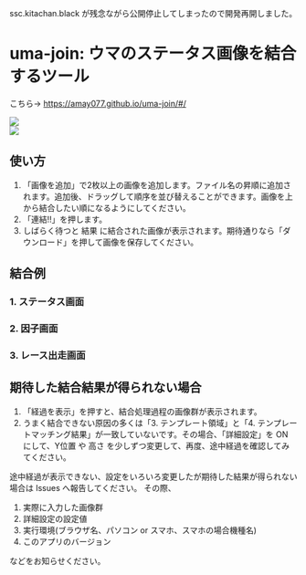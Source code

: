 ssc.kitachan.black が残念ながら公開停止してしまったので開発再開しました。

# uma-join: ウマのステータス画像を結合するツール

こちら→ https://amay077.github.io/uma-join/#/

<div style="display: flex; flex-direction: column">
  <img src="https://github.com/amay077/uma-join/assets/401369/c3d457d8-3a93-4011-ad03-9ab01af250b5">
  <img src="https://github.com/amay077/uma-join/assets/401369/6ae49d0f-aeff-4173-9200-bd88e97a8c34">
</div>

## 使い方

1. 「画像を追加」で2枚以上の画像を追加します。ファイル名の昇順に追加されます。追加後、ドラッグして順序を並び替えることができます。画像を上から結合したい順になるようにしてください。
2. 「連結!!」を押します。
3. しばらく待つと 結果 に結合された画像が表示されます。期待通りなら「ダウンロード」を押して画像を保存してください。

## 結合例

### 1. ステータス画面

### 2. 因子画面

### 3. レース出走画面


## 期待した結合結果が得られない場合

1. 「経過を表示」を押すと、結合処理過程の画像群が表示されます。
2. うまく結合できない原因の多くは「3. テンプレート領域」と「4. テンプレートマッチング結果」が一致していないです。その場合、「詳細設定」を ON にして、Y位置 や 高さ を少しずつ変更して、再度、途中経過を確認してみてください。

途中経過が表示できない、設定をいろいろ変更したが期待した結果が得られない場合は Issues へ報告してください。
その際、

1. 実際に入力した画像群
2. 詳細設定の設定値
3. 実行環境(ブラウザ名、パソコン or スマホ、スマホの場合機種名)
4. このアプリのバージョン

などをお知らせください。
